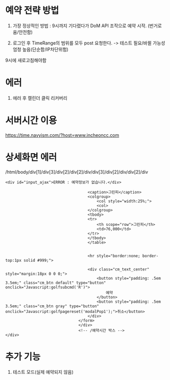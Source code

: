 
# 예약 전략 방법
1. 가장 정상적인 방법 : 9시까지 기다렸다가 DoM API 조작으로 예약 시작. (번거로움/안전함)

2. 로그인 후 TimeRange의 범위를 모두 post 요청한다. -> 테스트 필요/바뀔 가능성 엄청 높음(단순함/IP차단위험)


9시에 새로고침해야함 


# 에러
1. 에러 후  캘린더 클릭 리커버리


# 서버시간 이용
https://time.navyism.com/?host=www.incheoncc.com

# 상세화면 에러
/html/body/div[1]/div[3]/div[2]/div[2]/div/div[3]/div[2]/div/div[2]/div
```
<div id="input_ajax">ERROR : 예약정보가 없습니다.</div>

									<caption>그린피</caption>
									<colgroup>
										<col style="width:25%;">
										<col>
									</colgroup>
									<tbody>
									<tr>
										<th scope="row">그린피</th>
										<td>76,000</td>
									</tr>
									</tbody>
									</table>


									<hr style="border:none; border-top:1px solid #999;">

									<div class="cm_text_center" style="margin:18px 0 0 0;">
										<button style="padding: .5em 3.5em;" class="cm_btn default" type="button" onclick="Javascript:golfsubcmd('R')">
											예약
										</button>
										<button style="padding: .5em 3.5em;" class="cm_btn gray" type="button" onclick="Javascript:golfpagereset('modalPop1');">취소</button>
									</div>	
								</form>
								</div>
								<!-- /예약시간 박스 -->
</div>
```

# 추가 기능 
1. 테스트 모드(실제 예약되지 않음)

